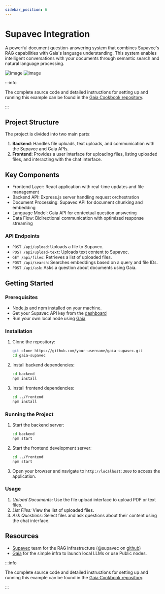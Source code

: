 ```yaml
---
sidebar_position: 6
---
```


# Supavec Integration

A powerful document question-answering system that combines Supavec's RAG capabilities with Gaia's language understanding. This system enables intelligent conversations with your documents through semantic search and natural language processing.

![image](https://github.com/user-attachments/assets/d3069ce5-a8eb-4cc5-90b0-1ec926ca9c55)
![image](https://github.com/user-attachments/assets/6c9075f2-784b-4da8-9938-15cbb792b81c)


:::info

The complete source code and detailed instructions for setting up and running this example can be found in the [Gaia Cookbook repository](https://github.com/GaiaNet-AI/gaia-cookbook/tree/main/js/gaia-supavec).

:::

## Project Structure

The project is divided into two main parts:
1. **Backend**: Handles file uploads, text uploads, and communication with the Supavec and Gaia APIs.
2. **Frontend**: Provides a user interface for uploading files, listing uploaded files, and interacting with the chat interface.

## Key Components
- Frontend Layer: React application with real-time updates and file management
- Backend API: Express.js server handling request orchestration
- Document Processing: Supavec API for document chunking and embedding
- Language Model: Gaia API for contextual question answering
- Data Flow: Bidirectional communication with optimized response streaming

### API Endpoints

- `POST /api/upload`: Uploads a file to Supavec.
- `POST /api/upload-text`: Uploads text content to Supavec.
- `GET /api/files`: Retrieves a list of uploaded files.
- `POST /api/search`: Searches embeddings based on a query and file IDs.
- `POST /api/ask`: Asks a question about documents using Gaia.

## Getting Started

### Prerequisites

- Node.js and npm installed on your machine.
- Get your Supavec API key from the [dashboard](https://www.supavec.com/)
- Run your own local node using [Gaia](https://docs.gaianet.ai/node-guide/quick-start/)

### Installation

1. Clone the repository:
   ```sh
   git clone https://github.com/your-username/gaia-supavec.git
   cd gaia-supavec
   ```
2. Install backend dependencies:
    ```sh
    cd backend
    npm install
    ```
3. Install frontend dependencies:
    ```sh
    cd ../frontend
    npm install
    ```

### Running the Project

1. Start the backend server:
    ```sh
    cd backend
    npm start
    ````
2. Start the frontend development server:
   ```sh
   cd ../frontend
   npm start
   ```
3. Open your browser and navigate to `http://localhost:3000` to access the application.

### Usage
1. *Upload Documents:* Use the file upload interface to upload PDF or text files.
2. *List Files:* View the list of uploaded files.
3. *Ask Questions:* Select files and ask questions about their content using the chat interface.

## Resources

- [Supavec](https://www.supavec.com/) team for the RAG infrastructure (@supavec on [github](https://github.com/taishikato/supavec))
- [Gaia](https://www.gaianet.ai/) for the simple infra to launch local LLMs or use Public nodes.


:::info

The complete source code and detailed instructions for setting up and running this example can be found in the [Gaia Cookbook repository](https://github.com/GaiaNet-AI/gaia-cookbook/tree/main/js/gaia-supavec).

:::